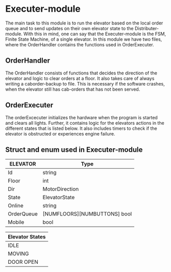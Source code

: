 # Executer-module

The main task to this module is to run the elevator based on the local order queue and to send updates on their own elevator state to the Distributer-module. With this in mind, one can say that the Executer-module is the FSM, Finite State Machine, of a single elevator. In this module we have two files, where the OrderHandler contains the functions used in OrderExecuter. 

## OrderHandler
The OrderHandler consists of functions that decides the direction of the elevator and logic to clear orders at a floor. It also takes care of always writing a caborder-backup to file. This is necessary if the software crashes, when the elevator still has cab-orders that has not been served.

## OrderExecuter
The orderExcecuter initializes the hardware when the program is started and clears all lights. Further, it contains logic for the elevators actions in the different states that is listed below. It also includes timers to check if the elevator is obstructed or experiences engine failure. 


## Struct and enum used in Executer-module
ELEVATOR        | Type
--------------- | ----------------------------
Id              | string
Floor           | int
Dir             | MotorDirection
State           | ElevatorState
Online          | string
OrderQueue      | [NUMFLOORS][NUMBUTTONS] bool
Mobile          | bool


Elevator States |                     
--------------- |  
IDLE            | 
MOVING          | 
DOOR OPEN       | 
